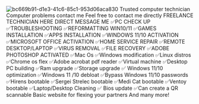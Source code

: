![bc669b91-d1e3-41c6-85c1-953d06aca830](https://github.com/user-attachments/assets/ea3d6379-11a9-4df9-beae-6b5ef006e363)
Trusted computer technician
Computer problems contact me
Feel free to contact me directly
FREELANCE TECHNICIAN HERE
DIRECT MESSAGE ME
✅PC CHECK UP
✅TROUBLESHOOTING
✅REFORMATTING WIN10/11
✅GAMES INSTALLATION
✅APPS INSTALLATION
✅WINDOWS 11/10 ACTIVATION
✅MICROSOFT OFFICE ACTIVATION
✅HOME SERVICE REPAIR
✅REMOTE DESKTOP/LAPTOP
✅VIRUS REMOVAL
✅FILE RECOVERY
✅ADOBE PHOTOSHOP ACTIVATED
✅Mac Os
✅Windows modification
✅Linux distros
✅Chrome os flex
✅Adobe acrobat pdf reader
✅Virtual machine
✅Desktop PC building
✅Ram upgrade
✅Storage upgrade
✅ Windows 11/10 optimization
✅Windows 11 /10 debloat
✅Bypass Windows 11/10 passwords
✅Hirens bootable
✅Sergei Strelec bootable
✅Medi Cat bootable
✅Ventoy bootable
✅Laptop/Desktop Cleaning
✅ Bios update 
✅Can create a QR scannable Basic website for flexing your partners And many more!
